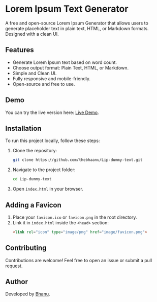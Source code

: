 # Lorem Ipsum Text Generator

A free and open-source Lorem Ipsum Generator that allows users to generate placeholder text in plain text, HTML, or Markdown formats. Designed with a clean UI.

## Features
- Generate Lorem Ipsum text based on word count.
- Choose output format: Plain Text, HTML, or Markdown.
- Simple and Clean UI.
- Fully responsive and mobile-friendly.
- Open-source and free to use.

## Demo
You can try the live version here: [Live Demo](https://thebhaanu.github.io/Lip-dummy-text/).

## Installation
To run this project locally, follow these steps:

1. Clone the repository:
   ```sh
   git clone https://github.com/thebhaanu/Lip-dummy-text.git
   ```
2. Navigate to the project folder:
   ```sh
   cd Lip-dummy-text
   ```
3. Open `index.html` in your browser.

## Adding a Favicon
1. Place your `favicon.ico` or `favicon.png` in the root directory.
2. Link it in `index.html` inside the `<head>` section:
   ```html
   <link rel="icon" type="image/png" href="image/favicon.png">
   ```

## Contributing
Contributions are welcome! Feel free to open an issue or submit a pull request.


## Author
Developed by [Bhanu](https://github.com/thebhaanu).

